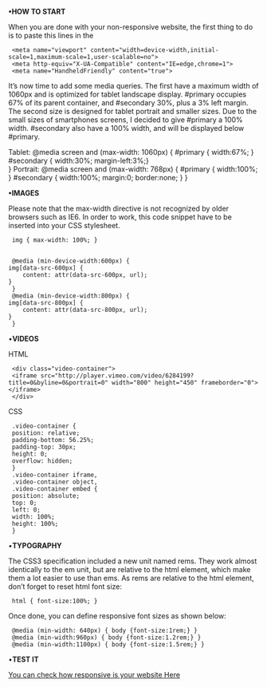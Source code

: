 <b>•HOW TO START</b>

When you are done with your non-responsive website, the first thing to do is to paste this lines in the <head>

     <meta name="viewport" content="width=device-width,initial-scale=1,maximum-scale=1,user-scalable=no">
     <meta http-equiv="X-UA-Compatible" content="IE=edge,chrome=1">
     <meta name="HandheldFriendly" content="true">
  
It’s now time to add some media queries. The first have a maximum width of 1060px and is optimized for tablet landscape display. #primary occupies 67% of its parent container, and #secondary 30%, plus a 3% left margin. The second size is designed for tablet portrait and smaller sizes. Due to the small sizes of smartphones screens, I decided to give #primary a 100% width. #secondary also have a 100% width, and will be displayed below #primary.

Tablet:
     @media screen and (max-width: 1060px) {
         #primary { width:67%; }
         #secondary { width:30%; margin-left:3%;}  
}
Portrait:
     @media screen and (max-width: 768px) {
         #primary { width:100%; }
         #secondary { width:100%; margin:0; border:none; }
}

<b>•IMAGES</b>

Please note that the max-width directive is not recognized by older browsers such as IE6. In order to work, this code snippet have to be inserted into your CSS stylesheet.

     img { max-width: 100%; }
     
     
     @media (min-device-width:600px) {
    img[data-src-600px] {
        content: attr(data-src-600px, url);
    }
     }
     @media (min-device-width:800px) {
    img[data-src-800px] {
        content: attr(data-src-800px, url);
    }
     }
     
     
•<b>VIDEOS</b>

HTML
     
     <div class="video-container">
     <iframe src="http://player.vimeo.com/video/6284199?title=0&byline=0&portrait=0" width="800" height="450" frameborder="0"></iframe>
     </div>

CSS

     .video-container {
     position: relative;
     padding-bottom: 56.25%;
     padding-top: 30px;
     height: 0;
     overflow: hidden;
     }
     .video-container iframe,  
     .video-container object,  
     .video-container embed {
     position: absolute;
     top: 0;
     left: 0;
     width: 100%;
     height: 100%;
     }

•<b>TYPOGRAPHY</b>

The CSS3 specification included a new unit named rems. They work almost identically to the em unit, but are relative to the html element, which make them a lot easier to use than ems. As rems are relative to the html element, don’t forget to reset html font size:

     html { font-size:100%; }
     
Once done, you can define responsive font sizes as shown below:

     @media (min-width: 640px) { body {font-size:1rem;} } 
     @media (min-width:960px) { body {font-size:1.2rem;} } 
     @media (min-width:1100px) { body {font-size:1.5rem;} }

•<b>TEST IT</b>

<a href="http://mattkersley.com/responsive/">You can check how responsive is your website Here</a>
